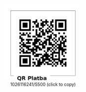 <img src="../qr.png" style="display: block; margin-left: auto; margin-right: auto; width: 50%;">

<div class="account-number" onclick='navigator.clipboard.writeText("1026116241/5500");'>
    1026116241/5500 (click to copy)
</div>

<style>
.account-number {
  text-align: center;
  text-width: bold;
}

.account-number:hover {
  text-decoration: underline;
}
</style>
